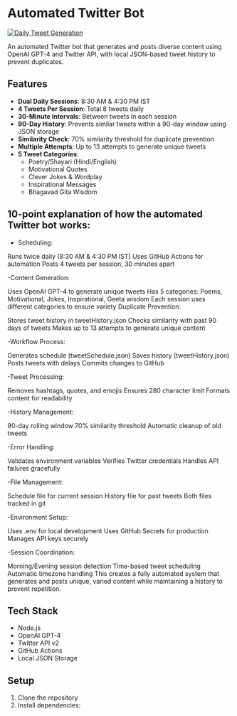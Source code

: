 # Automated Twitter Bot

[![Daily Tweet Generation](https://github.com/GunjanGrunge/animated-twitter-chainsaw/actions/workflows/daily-tweets.yml/badge.svg)](https://github.com/GunjanGrunge/animated-twitter-chainsaw/actions/workflows/daily-tweets.yml)

An automated Twitter bot that generates and posts diverse content using OpenAI GPT-4 and Twitter API, with local JSON-based tweet history to prevent duplicates.

## Features

- **Dual Daily Sessions**: 8:30 AM & 4:30 PM IST
- **4 Tweets Per Session**: Total 8 tweets daily
- **30-Minute Intervals**: Between tweets in each session
- **90-Day History**: Prevents similar tweets within a 90-day window using JSON storage
- **Similarity Check**: 70% similarity threshold for duplicate prevention
- **Multiple Attempts**: Up to 13 attempts to generate unique tweets
- **5 Tweet Categories**:
  - Poetry/Shayari (Hindi/English)
  - Motivational Quotes
  - Clever Jokes & Wordplay
  - Inspirational Messages
  - Bhagavad Gita Wisdom

## 10-point explanation of how the automated Twitter bot works:

- Scheduling:

Runs twice daily (8:30 AM & 4:30 PM IST)
Uses GitHub Actions for automation
Posts 4 tweets per session, 30 minutes apart

-Content Generation:

Uses OpenAI GPT-4 to generate unique tweets
Has 5 categories: Poems, Motivational, Jokes, Inspirational, Geeta wisdom
Each session uses different categories to ensure variety
Duplicate Prevention:

Stores tweet history in tweetHistory.json
Checks similarity with past 90 days of tweets
Makes up to 13 attempts to generate unique content

-Workflow Process:

Generates schedule (tweetSchedule.json)
Saves history (tweetHistory.json)
Posts tweets with delays
Commits changes to GitHub

-Tweet Processing:

Removes hashtags, quotes, and emojis
Ensures 280 character limit
Formats content for readability

-History Management:

90-day rolling window
70% similarity threshold
Automatic cleanup of old tweets

-Error Handling:

Validates environment variables
Verifies Twitter credentials
Handles API failures gracefully

-File Management:

Schedule file for current session
History file for past tweets
Both files tracked in git

-Environment Setup:

Uses .env for local development
Uses GitHub Secrets for production
Manages API keys securely

-Session Coordination:

Morning/Evening session detection
Time-based tweet scheduling
Automatic timezone handling
This creates a fully automated system that generates and posts unique, varied content while maintaining a history to prevent repetition.

## Tech Stack

- Node.js
- OpenAI GPT-4
- Twitter API v2
- GitHub Actions
- Local JSON Storage

## Setup

1. Clone the repository
2. Install dependencies:
